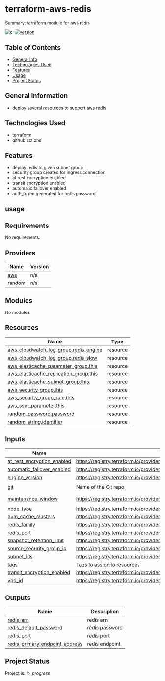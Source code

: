# terraform-aws-redis

Summary: terraform module for aws redis

![ci](https://github.com/conventional-changelog/standard-version/workflows/ci/badge.svg)
[![version](https://img.shields.io/badge/version-1.x-yellow.svg)](https://semver.org)

## Table of Contents
* [General Info](#general-information)
* [Technologies Used](#technologies-used)
* [Features](#Features)
* [Usage](#usage)
* [Project Status](#project-status)

## General Information
- deploy several resources to support aws redis

## Technologies Used
- terraform
- github actions

## Features

* deploy redis to given subnet group
* security group created for ingress connection
* at rest encryption enabled
* transit encryption enabled
* automatic failover enabled
* auth_token generated for redis password

## usage

<!-- BEGIN_TF_DOCS -->
## Requirements

No requirements.

## Providers

| Name | Version |
|------|---------|
| <a name="provider_aws"></a> [aws](#provider\_aws) | n/a |
| <a name="provider_random"></a> [random](#provider\_random) | n/a |

## Modules

No modules.

## Resources

| Name | Type |
|------|------|
| [aws_cloudwatch_log_group.redis_engine](https://registry.terraform.io/providers/hashicorp/aws/latest/docs/resources/cloudwatch_log_group) | resource |
| [aws_cloudwatch_log_group.redis_slow](https://registry.terraform.io/providers/hashicorp/aws/latest/docs/resources/cloudwatch_log_group) | resource |
| [aws_elasticache_parameter_group.this](https://registry.terraform.io/providers/hashicorp/aws/latest/docs/resources/elasticache_parameter_group) | resource |
| [aws_elasticache_replication_group.this](https://registry.terraform.io/providers/hashicorp/aws/latest/docs/resources/elasticache_replication_group) | resource |
| [aws_elasticache_subnet_group.this](https://registry.terraform.io/providers/hashicorp/aws/latest/docs/resources/elasticache_subnet_group) | resource |
| [aws_security_group.this](https://registry.terraform.io/providers/hashicorp/aws/latest/docs/resources/security_group) | resource |
| [aws_security_group_rule.this](https://registry.terraform.io/providers/hashicorp/aws/latest/docs/resources/security_group_rule) | resource |
| [aws_ssm_parameter.this](https://registry.terraform.io/providers/hashicorp/aws/latest/docs/resources/ssm_parameter) | resource |
| [random_password.password](https://registry.terraform.io/providers/hashicorp/random/latest/docs/resources/password) | resource |
| [random_string.identifier](https://registry.terraform.io/providers/hashicorp/random/latest/docs/resources/string) | resource |

## Inputs

| Name | Description | Type | Default | Required |
|------|-------------|------|---------|:--------:|
| <a name="input_at_rest_encryption_enabled"></a> [at\_rest\_encryption\_enabled](#input\_at\_rest\_encryption\_enabled) | https://registry.terraform.io/providers/hashicorp/aws/latest/docs/resources/elasticache_replication_group#at_rest_encryption_enabled | `bool` | `true` | no |
| <a name="input_automatic_failover_enabled"></a> [automatic\_failover\_enabled](#input\_automatic\_failover\_enabled) | https://registry.terraform.io/providers/hashicorp/aws/latest/docs/resources/elasticache_replication_group#automatic_failover_enabled | `bool` | `true` | no |
| <a name="input_engine_version"></a> [engine\_version](#input\_engine\_version) | https://registry.terraform.io/providers/hashicorp/aws/latest/docs/resources/elasticache_replication_group#engine_version | `string` | `"6.2"` | no |
| <a name="input_git"></a> [git](#input\_git) | Name of the Git repo | `string` | `"terraform-aws-redis"` | no |
| <a name="input_maintenance_window"></a> [maintenance\_window](#input\_maintenance\_window) | https://registry.terraform.io/providers/hashicorp/aws/latest/docs/resources/elasticache_replication_group#maintenance_window | `string` | `"sun:07:00-sun:08:00"` | no |
| <a name="input_node_type"></a> [node\_type](#input\_node\_type) | https://registry.terraform.io/providers/hashicorp/aws/latest/docs/resources/elasticache_replication_group#node_type | `string` | `"cache.t2.micro"` | no |
| <a name="input_num_cache_clusters"></a> [num\_cache\_clusters](#input\_num\_cache\_clusters) | https://registry.terraform.io/providers/hashicorp/aws/latest/docs/resources/elasticache_replication_group#num_cache_clusters | `number` | `2` | no |
| <a name="input_redis_family"></a> [redis\_family](#input\_redis\_family) | https://registry.terraform.io/providers/hashicorp/aws/latest/docs/resources/elasticache_parameter_group#family | `string` | `"redis6.x"` | no |
| <a name="input_redis_port"></a> [redis\_port](#input\_redis\_port) | https://registry.terraform.io/providers/hashicorp/aws/latest/docs/resources/elasticache_replication_group#port | `number` | `6379` | no |
| <a name="input_snapshot_retention_limit"></a> [snapshot\_retention\_limit](#input\_snapshot\_retention\_limit) | https://registry.terraform.io/providers/hashicorp/aws/latest/docs/resources/elasticache_replication_group#snapshot_retention_limit | `number` | `0` | no |
| <a name="input_source_security_group_id"></a> [source\_security\_group\_id](#input\_source\_security\_group\_id) | https://registry.terraform.io/providers/hashicorp/aws/latest/docs/resources/security_group_rule#source_security_group_id | `string` | `""` | no |
| <a name="input_subnet_ids"></a> [subnet\_ids](#input\_subnet\_ids) | https://registry.terraform.io/providers/hashicorp/aws/latest/docs/resources/elasticache_subnet_group#subnet_ids | `list(string)` | `[]` | no |
| <a name="input_tags"></a> [tags](#input\_tags) | Tags to assign to resources | `map(string)` | `{}` | no |
| <a name="input_transit_encryption_enabled"></a> [transit\_encryption\_enabled](#input\_transit\_encryption\_enabled) | https://registry.terraform.io/providers/hashicorp/aws/latest/docs/resources/elasticache_replication_group#transit_encryption_enabled | `bool` | `true` | no |
| <a name="input_vpc_id"></a> [vpc\_id](#input\_vpc\_id) | https://registry.terraform.io/providers/hashicorp/aws/latest/docs/resources/security_group#vpc_id | `string` | n/a | yes |

## Outputs

| Name | Description |
|------|-------------|
| <a name="output_redis_arn"></a> [redis\_arn](#output\_redis\_arn) | redis arn |
| <a name="output_redis_default_password"></a> [redis\_default\_password](#output\_redis\_default\_password) | redis password |
| <a name="output_redis_port"></a> [redis\_port](#output\_redis\_port) | redis port |
| <a name="output_redis_primary_endpoint_address"></a> [redis\_primary\_endpoint\_address](#output\_redis\_primary\_endpoint\_address) | redis endpoint |
<!-- END_TF_DOCS -->

## Project Status
Project is: _in_progress_ 